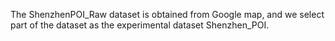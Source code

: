 The ShenzhenPOI_Raw dataset is obtained from Google map, and we select part of the dataset as the experimental dataset Shenzhen_POI.
